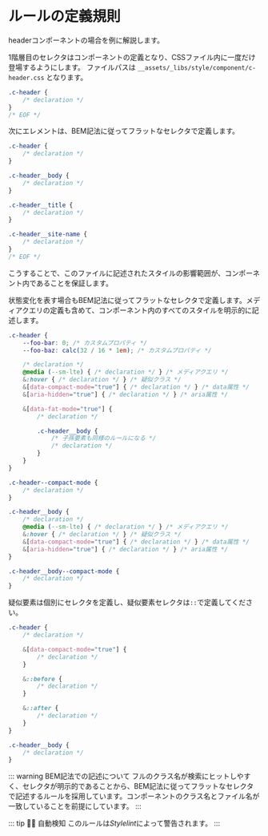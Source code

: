 # ルールの定義規則

headerコンポーネントの場合を例に解説します。

1階層目のセレクタはコンポーネントの定義となり、CSSファイル内に一度だけ登場するようにします。
ファイルパスは `__assets/_libs/style/component/c-header.css` となります。

```css
.c-header {
	/* declaration */
}
/* EOF */
```

次にエレメントは、BEM記法に従ってフラットなセレクタで定義します。

```css
.c-header {
	/* declaration */
}

.c-header__body {
	/* declaration */
}

.c-header__title {
	/* declaration */
}

.c-header__site-name {
	/* declaration */
}
/* EOF */
```

こうすることで、このファイルに記述されたスタイルの影響範囲が、コンポーネント内であることを保証します。

状態変化を表す場合もBEM記法に従ってフラットなセレクタで定義します。メディアクエリの定義も含めて、コンポーネント内のすべてのスタイルを明示的に記述します。

<!-- prettier-ignore-start -->

```css
.c-header {
	--foo-bar: 0; /* カスタムプロパティ */
	--foo-baz: calc(32 / 16 * 1em); /* カスタムプロパティ */

	/* declaration */
	@media (--sm-lte) { /* declaration */ } /* メディアクエリ */
	&:hover { /* declaration */ } /* 疑似クラス */
	&[data-compact-mode="true"] { /* declaration */ } /* data属性 */
	&[aria-hidden="true"] { /* declaration */ } /* aria属性 */

	&[data-fat-mode="true"] {
		/* declaration */

		.c-header__body {
			/* 子孫要素も同様のルールになる */
			/* declaration */
		}
	}
}

.c-header--compact-mode {
	/* declaration */
}

.c-header__body {
	/* declaration */
	@media (--sm-lte) { /* declaration */ } /* メディアクエリ */
	&:hover { /* declaration */ } /* 疑似クラス */
	&[data-compact-mode="true"] { /* declaration */ } /* data属性 */
	&[aria-hidden="true"] { /* declaration */ } /* aria属性 */
}

.c-header__body--compact-mode {
	/* declaration */
}
```
<!-- prettier-ignore-end -->

疑似要素は個別にセレクタを定義し、疑似要素セレクタは`::`で定義してください。

<!-- prettier-ignore-start -->
```css
.c-header {
	/* declaration */

	&[data-compact-mode="true"] {
		/* declaration */
	}

	&::before {
		/* declaration */
	}

	&::after {
		/* declaration */
	}
}

.c-header__body {
	/* declaration */
}
```
<!-- prettier-ignore-end -->

::: warning BEM記法での記述について
フルのクラス名が検索にヒットしやすく、セレクタが明示的であることから、BEM記法に従ってフラットなセレクタで記述するルールを採用しています。コンポーネントのクラス名とファイル名が一致していることを前提にしています。
:::

::: tip 👮‍♀️ 自動検知
このルールは*Stylelint*によって警告されます。
:::
